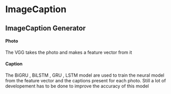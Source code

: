 # ImageCaption
## ImageCaption Generator

#### Photo
The VGG takes the photo and makes a feature vector from it

#### Caption
The BiGRU , BiLSTM , GRU , LSTM model are used to train the neural model from the feature vector and the captions present for each photo. Still a lot of developement has to be done to improve the accuracy of this model
